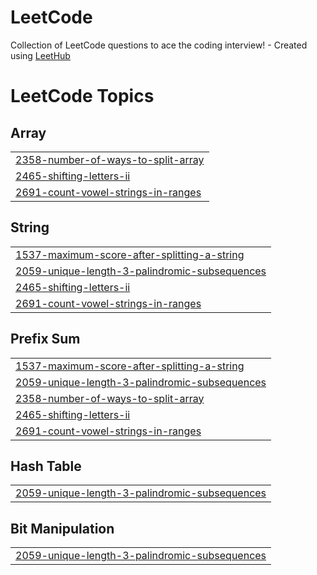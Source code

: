 # LeetCode
Collection of LeetCode questions to ace the coding interview! - Created using [LeetHub](https://github.com/QasimWani/LeetHub)

<!---LeetCode Topics Start-->
# LeetCode Topics
## Array
|  |
| ------- |
| [2358-number-of-ways-to-split-array](https://github.com/songgoeun/LeetCode/tree/master/2358-number-of-ways-to-split-array) |
| [2465-shifting-letters-ii](https://github.com/songgoeun/LeetCode/tree/master/2465-shifting-letters-ii) |
| [2691-count-vowel-strings-in-ranges](https://github.com/songgoeun/LeetCode/tree/master/2691-count-vowel-strings-in-ranges) |
## String
|  |
| ------- |
| [1537-maximum-score-after-splitting-a-string](https://github.com/songgoeun/LeetCode/tree/master/1537-maximum-score-after-splitting-a-string) |
| [2059-unique-length-3-palindromic-subsequences](https://github.com/songgoeun/LeetCode/tree/master/2059-unique-length-3-palindromic-subsequences) |
| [2465-shifting-letters-ii](https://github.com/songgoeun/LeetCode/tree/master/2465-shifting-letters-ii) |
| [2691-count-vowel-strings-in-ranges](https://github.com/songgoeun/LeetCode/tree/master/2691-count-vowel-strings-in-ranges) |
## Prefix Sum
|  |
| ------- |
| [1537-maximum-score-after-splitting-a-string](https://github.com/songgoeun/LeetCode/tree/master/1537-maximum-score-after-splitting-a-string) |
| [2059-unique-length-3-palindromic-subsequences](https://github.com/songgoeun/LeetCode/tree/master/2059-unique-length-3-palindromic-subsequences) |
| [2358-number-of-ways-to-split-array](https://github.com/songgoeun/LeetCode/tree/master/2358-number-of-ways-to-split-array) |
| [2465-shifting-letters-ii](https://github.com/songgoeun/LeetCode/tree/master/2465-shifting-letters-ii) |
| [2691-count-vowel-strings-in-ranges](https://github.com/songgoeun/LeetCode/tree/master/2691-count-vowel-strings-in-ranges) |
## Hash Table
|  |
| ------- |
| [2059-unique-length-3-palindromic-subsequences](https://github.com/songgoeun/LeetCode/tree/master/2059-unique-length-3-palindromic-subsequences) |
## Bit Manipulation
|  |
| ------- |
| [2059-unique-length-3-palindromic-subsequences](https://github.com/songgoeun/LeetCode/tree/master/2059-unique-length-3-palindromic-subsequences) |
<!---LeetCode Topics End-->